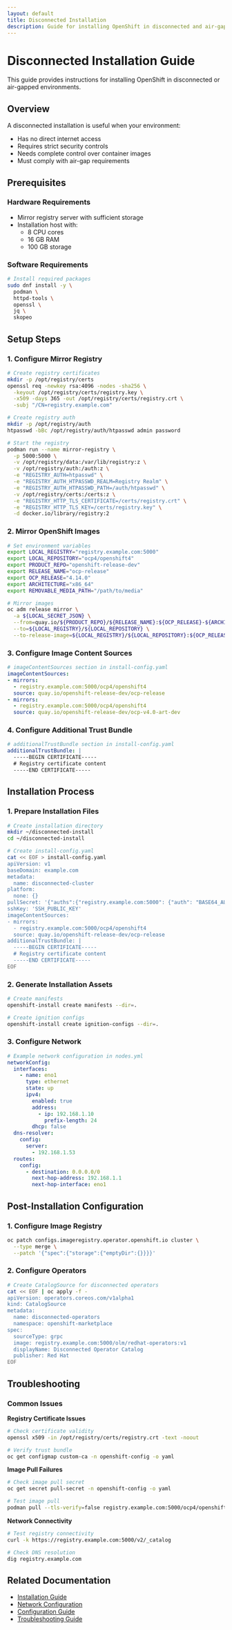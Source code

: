 ```yaml
---
layout: default
title: Disconnected Installation
description: Guide for installing OpenShift in disconnected and air-gapped environments
---
```


# Disconnected Installation Guide

This guide provides instructions for installing OpenShift in disconnected or air-gapped environments.

## Overview

A disconnected installation is useful when your environment:
- Has no direct internet access
- Requires strict security controls
- Needs complete control over container images
- Must comply with air-gap requirements

## Prerequisites

### Hardware Requirements
- Mirror registry server with sufficient storage
- Installation host with:
  - 8 CPU cores
  - 16 GB RAM
  - 100 GB storage

### Software Requirements
```bash
# Install required packages
sudo dnf install -y \
  podman \
  httpd-tools \
  openssl \
  jq \
  skopeo
```

## Setup Steps

### 1. Configure Mirror Registry

```bash
# Create registry certificates
mkdir -p /opt/registry/certs
openssl req -newkey rsa:4096 -nodes -sha256 \
  -keyout /opt/registry/certs/registry.key \
  -x509 -days 365 -out /opt/registry/certs/registry.crt \
  -subj "/CN=registry.example.com"

# Create registry auth
mkdir -p /opt/registry/auth
htpasswd -bBc /opt/registry/auth/htpasswd admin password

# Start the registry
podman run --name mirror-registry \
  -p 5000:5000 \
  -v /opt/registry/data:/var/lib/registry:z \
  -v /opt/registry/auth:/auth:z \
  -e "REGISTRY_AUTH=htpasswd" \
  -e "REGISTRY_AUTH_HTPASSWD_REALM=Registry Realm" \
  -e "REGISTRY_AUTH_HTPASSWD_PATH=/auth/htpasswd" \
  -v /opt/registry/certs:/certs:z \
  -e "REGISTRY_HTTP_TLS_CERTIFICATE=/certs/registry.crt" \
  -e "REGISTRY_HTTP_TLS_KEY=/certs/registry.key" \
  -d docker.io/library/registry:2
```

### 2. Mirror OpenShift Images

```bash
# Set environment variables
export LOCAL_REGISTRY="registry.example.com:5000"
export LOCAL_REPOSITORY="ocp4/openshift4"
export PRODUCT_REPO="openshift-release-dev"
export RELEASE_NAME="ocp-release"
export OCP_RELEASE="4.14.0"
export ARCHITECTURE="x86_64"
export REMOVABLE_MEDIA_PATH="/path/to/media"

# Mirror images
oc adm release mirror \
  -a ${LOCAL_SECRET_JSON} \
  --from=quay.io/${PRODUCT_REPO}/${RELEASE_NAME}:${OCP_RELEASE}-${ARCHITECTURE} \
  --to=${LOCAL_REGISTRY}/${LOCAL_REPOSITORY} \
  --to-release-image=${LOCAL_REGISTRY}/${LOCAL_REPOSITORY}:${OCP_RELEASE}-${ARCHITECTURE}
```

### 3. Configure Image Content Sources

```yaml
# imageContentSources section in install-config.yaml
imageContentSources:
- mirrors:
  - registry.example.com:5000/ocp4/openshift4
  source: quay.io/openshift-release-dev/ocp-release
- mirrors:
  - registry.example.com:5000/ocp4/openshift4
  source: quay.io/openshift-release-dev/ocp-v4.0-art-dev
```

### 4. Configure Additional Trust Bundle

```yaml
# additionalTrustBundle section in install-config.yaml
additionalTrustBundle: |
  -----BEGIN CERTIFICATE-----
  # Registry certificate content
  -----END CERTIFICATE-----
```

## Installation Process

### 1. Prepare Installation Files

```bash
# Create installation directory
mkdir ~/disconnected-install
cd ~/disconnected-install

# Create install-config.yaml
cat << EOF > install-config.yaml
apiVersion: v1
baseDomain: example.com
metadata:
  name: disconnected-cluster
platform:
  none: {}
pullSecret: '{"auths":{"registry.example.com:5000": {"auth": "BASE64_AUTH_STRING"}}}'
sshKey: 'SSH_PUBLIC_KEY'
imageContentSources:
- mirrors:
  - registry.example.com:5000/ocp4/openshift4
  source: quay.io/openshift-release-dev/ocp-release
additionalTrustBundle: |
  -----BEGIN CERTIFICATE-----
  # Registry certificate content
  -----END CERTIFICATE-----
EOF
```

### 2. Generate Installation Assets

```bash
# Create manifests
openshift-install create manifests --dir=.

# Create ignition configs
openshift-install create ignition-configs --dir=.
```

### 3. Configure Network

```yaml
# Example network configuration in nodes.yml
networkConfig:
  interfaces:
    - name: eno1
      type: ethernet
      state: up
      ipv4:
        enabled: true
        address:
          - ip: 192.168.1.10
            prefix-length: 24
        dhcp: false
  dns-resolver:
    config:
      server:
        - 192.168.1.53
  routes:
    config:
      - destination: 0.0.0.0/0
        next-hop-address: 192.168.1.1
        next-hop-interface: eno1
```

## Post-Installation Configuration

### 1. Configure Image Registry

```bash
oc patch configs.imageregistry.operator.openshift.io cluster \
  --type merge \
  --patch '{"spec":{"storage":{"emptyDir":{}}}}'
```

### 2. Configure Operators

```bash
# Create CatalogSource for disconnected operators
cat << EOF | oc apply -f -
apiVersion: operators.coreos.com/v1alpha1
kind: CatalogSource
metadata:
  name: disconnected-operators
  namespace: openshift-marketplace
spec:
  sourceType: grpc
  image: registry.example.com:5000/olm/redhat-operators:v1
  displayName: Disconnected Operator Catalog
  publisher: Red Hat
EOF
```

## Troubleshooting

### Common Issues

**Registry Certificate Issues**

```bash
# Check certificate validity
openssl x509 -in /opt/registry/certs/registry.crt -text -noout

# Verify trust bundle
oc get configmap custom-ca -n openshift-config -o yaml
```

**Image Pull Failures**

```bash
# Check image pull secret
oc get secret pull-secret -n openshift-config -o yaml

# Test image pull
podman pull --tls-verify=false registry.example.com:5000/ocp4/openshift4:latest
```

**Network Connectivity**

```bash
# Test registry connectivity
curl -k https://registry.example.com:5000/v2/_catalog

# Check DNS resolution
dig registry.example.com
```

## Related Documentation

- [Installation Guide](installation-guide)
- [Network Configuration](network-configuration)
- [Configuration Guide](configuration-guide)
- [Troubleshooting Guide](troubleshooting)
